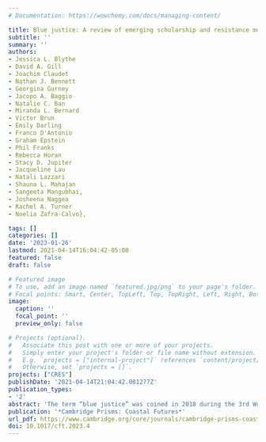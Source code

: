 ```yaml
---
# Documentation: https://wowchemy.com/docs/managing-content/

title: Blue justice: A review of emerging scholarship and resistance movements
subtitle: ''
summary: ''
authors:
- Jessica L. Blythe
- David A. Gill
- Joachim Claudet
- Nathan J. Bennett
- Georgina Gurney
- Jacopo A. Baggio
- Natalie C. Ban
- Miranda L. Bernard
- Victor Brun
- Emily Darling
- Franco D'Antonio
- Graham Epstein
- Phil Franks
- Rebecca Horan
- Stacy D. Jupiter
- Jacqueline Lau
- Natali Lazzari
- Shauna L. Mahajan
- Sangeeta Mangubhai,
- Josheena Naggea
- Rachel A. Turner
- Noelia Zafra-Calvo},

tags: []
categories: []
date: '2023-01-26'
lastmod: 2021-04-14T16:04:42-05:00
featured: false
draft: false

# Featured image
# To use, add an image named `featured.jpg/png` to your page's folder.
# Focal points: Smart, Center, TopLeft, Top, TopRight, Left, Right, BottomLeft, Bottom, BottomRight.
image:
  caption: ''
  focal_point: ''
  preview_only: false

# Projects (optional).
#   Associate this post with one or more of your projects.
#   Simply enter your project's folder or file name without extension.
#   E.g. `projects = ["internal-project"]` references `content/project/deep-learning/index.md`.
#   Otherwise, set `projects = []`.
projects: ["CRES"]
publishDate: '2021-04-14T21:04:42.081277Z'
publication_types:
- '2'
abstract: 'The term “blue justice” was coined in 2018 during the 3rd World Small-Scale Fisheries Congress. Since then, academic engagement with the concept has grown rapidly. This article reviews 5 years of blue justice scholarship and synthesizes some of the key perspectives, developments, and gaps. We then connect this literature to wider relevant debates by reviewing two key areas of research – first on blue injustices and second on grassroots resistance to these injustices. Much of the early scholarship on blue justice focused on injustices experienced by small-scale fishers in the context of the blue economy. In contrast, more recent writing and the empirical cases reviewed here suggest that intersecting forms of oppression render certain coastal individuals and groups vulnerable to blue injustices. These developments signal an expansion of the blue justice literature to a broader set of affected groups and underlying causes of injustice. Our review also suggests that while grassroots resistance efforts led by coastal communities have successfully stopped unfair exposure to environmental harms, preserved their livelihoods and ways of life, defended their culture and customary rights, renegotiated power distributions, and proposed alternative futures, these efforts have been underemphasized in the blue justice scholarship, and from marine and coastal literature more broadly. We conclude with some suggestions for understanding and supporting blue justice now and into the future.'
publication: '*Cambridge Prisms: Coastal Futures*'
url_pdf: https://www.cambridge.org/core/journals/cambridge-prisms-coastal-futures/article/blue[â€¦]ip-and-resistance-movements/1C6826294C8F4429C58C6A4121E53B6D
doi: 10.1017/cft.2023.4
---
```

